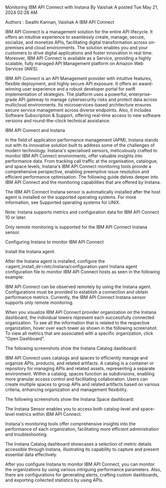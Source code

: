 Monitoring IBM API Connect with Instana
 By Vaishak A posted Tue May 21, 2024 02:28 AM
     
 
Authors : Swathi Kannan, Vaishak A IBM API Connect

IBM API Connect is a management solution for the entire API lifecycle. It offers an intuitive experience to seamlessly create, manage, secure, socialize, and monetize APIs, facilitating digital transformation across on-premises and cloud environments. The solution enables you and your customers to drive digital applications and foster innovation in real time. Moreover, IBM API Connect is available as a Service, providing a highly scalable, fully managed API Management platform on Amazon Web Services (AWS).

IBM API Connect is an API Management provider with intuitive features, flexible deployment, and highly secure API exposure. It offers an award-winning user experience and a robust developer portal for swift implementation of strategies. The platform uses a powerful, enterprise-grade API gateway to manage cybersecurity risks and protect data across multicloud environments. Its microservices-based architecture ensures secure service management across diverse endpoints. Also, it includes Software Subscription & Support, offering real-time access to new software versions and round-the-clock technical assistance.

IBM API Connect and Instana

In the field of application performance management (APM), Instana stands out with its innovative solution built to address some of the challenges of modern technology. Instana's specialised sensors, meticulously crafted to monitor IBM API Connect environments, offer valuable insights into performance data. From tracking call traffic at the organisation, catalogue, and space levels, Instana's IBM API Connect monitoring tools provide a comprehensive perspective, enabling preemptive issue resolution and efficient performance optimisation. The following guide delves deeper into IBM API Connect and the monitoring capabilities that are offered by Instana.

The IBM API Connect Instana sensor is automatically installed after the host agent is installed on the supported operating systems. For more information, see Supported operating systems for UNIX.

Note: Instana supports metrics and configuration data for IBM API Connect 10 or later.

Only remote monitoring is supported for the IBM API Connect Instana sensor.

Configuring Instana to monitor IBM API Connect

Install the Instana agent.

After the Instana agent is installed, configure the <agent_install_dir>/etc/instana/configuration.yaml Instana agent configuration file to monitor IBM API Connect hosts as seen in the following example:



IBM API Connect can be observed remotely by using the Instana agent. Configurations must be provided to establish a connection and obtain performance metrics. Currently, the IBM API Connect Instana sensor supports only remote monitoring.

When you visualize IBM API Connect provider organization on the Instana dashboard, the individual towers represent each successfully connected organization. To see all the information that is related to the respective organization, hover over each tower as shown in the following screenshot. To view all metrics that are associated with a specific organization, click "Open Dashboard".



The following screenshots show the Instana Catalog dashboard:



IBM API Connect uses catalogs and spaces to efficiently manage and organize APIs, products, and related artifacts. A catalog is a container or repository for managing APIs and related assets, representing a separate environment. Within a catalog, spaces function as subdivisions, enabling more granular access control and facilitating collaboration. Users can create multiple spaces to group APIs and related artifacts based on various criteria, enhancing organization and management flexibility.

The following screenshots show the Instana Space dashboard:







The Instana Sensor enables you to access both catalog-level and space-level metrics within IBM API Connect.

Instana's monitoring tools offer comprehensive insights into the performance of each organization, facilitating more efficient administration and troubleshooting.

The Instana Catalog dashboard showcases a selection of metric details accessible through Instana, illustrating its capability to capture and present essential data effectively.

After you configure Instana to monitor IBM API Connect, you can monitor the organizations by using various intriguing performance parameters. Also, there are configurations for generating alerts, crafting custom dashboards, and exporting collected statistics by using APIs.